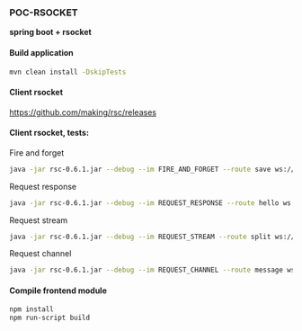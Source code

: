 ### **POC-RSOCKET**
**spring boot + rsocket**

#### Build application
```bash
mvn clean install -DskipTests
```

#### Client rsocket
https://github.com/making/rsc/releases

#### Client rsocket, tests:
Fire and forget
```bash
java -jar rsc-0.6.1.jar --debug --im FIRE_AND_FORGET --route save ws://localhost:7000  --data "text"
```
Request response
```bash
java -jar rsc-0.6.1.jar --debug --im REQUEST_RESPONSE --route hello ws://localhost:7000 --data "text"
```
Request stream
```bash
java -jar rsc-0.6.1.jar --debug --im REQUEST_STREAM --route split ws://localhost:7000 --data "text"
```
Request channel
```bash
java -jar rsc-0.6.1.jar --debug --im REQUEST_CHANNEL --route message ws://localhost:7000 --data -
```
 
#### Compile frontend module
```bash
npm install
npm run-script build
``` 
